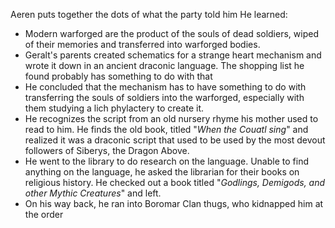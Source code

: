 Aeren puts together the dots of what the party told him
He learned:
- Modern warforged are the product of the souls of dead soldiers, wiped of their memories and transferred into warforged bodies.
- Geralt's parents created schematics for a strange heart mechanism and wrote it down in an ancient draconic language. The shopping list he found probably has something to do with that
- He concluded that the mechanism has to have something to do with transferring the souls of soldiers into the warforged, especially with them studying a lich phylactery to create it.
- He recognizes the script from an old nursery rhyme his mother used to read to him. He finds the old book, titled "*When the Couatl sing*" and realized it was a draconic script that used to be used by the most devout followers of Siberys, the Dragon Above.
- He went to the library to do research on the language. Unable to find anything on the language, he asked the librarian for their books on religious history. He checked out a book titled "*Godlings, Demigods, and other Mythic Creatures*" and left.
- On his way back, he ran into Boromar Clan thugs, who kidnapped him at the order